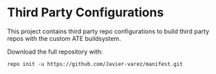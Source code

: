 
# Third Party Configurations

This project contains third party repo configurations to build third party repos with the custom ATE buildsystem.

Download the full repository with:

```
repo init -u https://github.com/Javier-varez/manifest.git
```

